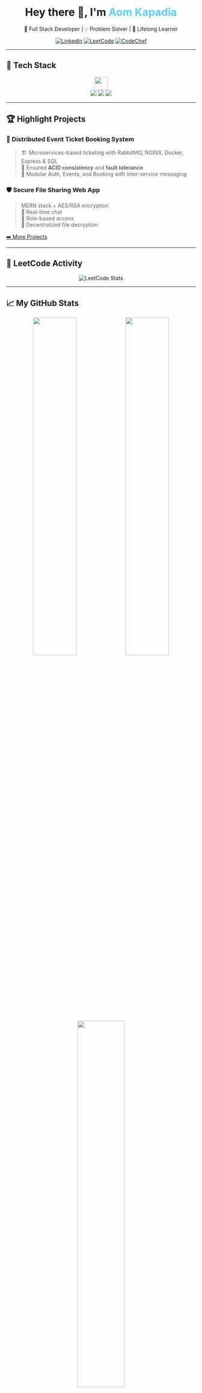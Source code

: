 <h1 align="center">Hey there 👋, I'm <span style="color:#5bcefa;">Aom Kapadia</span></h1>
<p align="center">
  🚀 Full Stack Developer | 💡 Problem Solver | 🌱 Lifelong Learner
</p>

<p align="center">
  <a href="https://www.linkedin.com/in/aom-kapadia-422299255/"><img alt="LinkedIn" src="https://img.shields.io/badge/LinkedIn-0077B5?style=flat-square&logo=linkedin&logoColor=white" /></a>
  <a href="https://leetcode.com/u/kapadiaaom78/"><img alt="LeetCode" src="https://img.shields.io/badge/LeetCode-FFA116?style=flat-square&logo=LeetCode&logoColor=black" /></a>
  <a href="https://www.codechef.com/users/aom123"><img alt="CodeChef" src="https://img.shields.io/badge/CodeChef-5B4638?style=flat-square&logo=codechef&logoColor=white" /></a>
</p>

---

## 🚀 Tech Stack

<p align="center">
  <img src="https://skillicons.dev/icons?i=js,ts,python,react,nodejs,express,mongodb,mysql,docker,aws,nginx,git,vscode,github" height="35"/><br>
  <img src="https://img.shields.io/badge/RabbitMQ-FF6600?style=flat-square&logo=rabbitmq&logoColor=white">
  <img src="https://img.shields.io/badge/-HTML5-E34F26?style=flat-square&logo=html5&logoColor=white">
  <img src="https://img.shields.io/badge/-CSS3-1572B6?style=flat-square&logo=css3">
</p>

---

## 🏆 Highlight Projects

### 🔐 Distributed Event Ticket Booking System
> 🏗️ Microservices-based ticketing with RabbitMQ, NGINX, Docker, Express & SQL  
> 🔄 Ensured **ACID consistency** and **fault tolerance**  
> 🔑 Modular Auth, Events, and Booking with inter-service messaging

### 🛡️ Secure File Sharing Web App
> MERN stack + AES/RSA encryption  
> 💬 Real-time chat  
> 👥 Role-based access  
> 🔐 Decentralized file decryption

[➡️ More Projects](#) <!-- Replace with your project links -->

---

## 🧠 LeetCode Activity

<p align="center">
  <img src="https://leetcard.jacoblin.cool/kapadiaaom78?ext=activity" alt="LeetCode Stats" />
</p>

---

## 📈 My GitHub Stats

<p align="center">
  <img src="https://github-readme-stats.vercel.app/api?username=aom214&show_icons=true&theme=github_dark" width="48%" />
  <img src="https://github-readme-streak-stats.herokuapp.com/?user=aom214&theme=github-dark" width="48%" />
  <br>
  <img src="https://github-readme-stats.vercel.app/api/top-langs/?username=aom214&layout=compact&theme=github_dark" width="50%" />
</p>

---

## 🤝 Let's Connect

<p align="center">
  <a href="https://www.linkedin.com/in/aom-kapadia-422299255/">🔗 LinkedIn</a> • 
  <a href="https://leetcode.com/u/kapadiaaom78/">🧩 LeetCode</a> • 
  <a href="https://www.codechef.com/users/aom123">⚔️ CodeChef</a>
</p>

---

<p align="center">
  <b>🧠 “Strive to build things that make a difference.”</b><br>
  <img src="https://readme-typing-svg.demolab.com/?lines=Turn+ideas+into+scalable+solutions!;Always+learning+something+new" />
</p>
